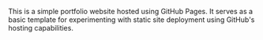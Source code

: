 
This is a simple portfolio website hosted using GitHub Pages. 
It serves as a basic template for experimenting with static site deployment using GitHub's hosting capabilities.




